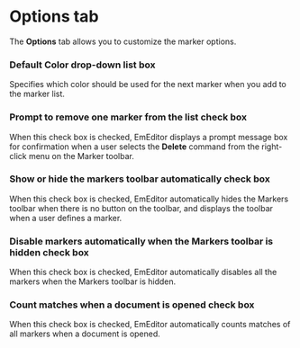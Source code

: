 # Options tab

The **Options** tab allows you to customize the marker options.

### Default Color drop-down list box

Specifies which color should be used for the next marker when you add to the marker list.

### Prompt to remove one marker from the list check box

When this check box is checked, EmEditor displays a prompt message box for confirmation when a user selects the **Delete** command from the right-click menu on the Marker toolbar.

### Show or hide the markers toolbar automatically check box

When this check box is checked, EmEditor automatically hides the Markers toolbar when there is no button on the toolbar, and displays the toolbar when a user defines a marker.

### Disable markers automatically when the Markers toolbar is hidden check box

When this check box is checked, EmEditor automatically disables all the markers when the Markers toolbar is hidden.

### Count matches when a document is opened check box

When this check box is checked, EmEditor automatically counts matches of all markers when a document is opened.
